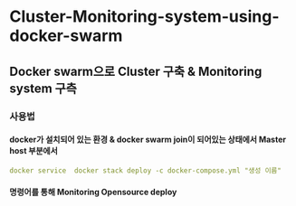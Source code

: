 # Cluster-Monitoring-system-using-docker-swarm

## Docker swarm으로 Cluster 구축 & Monitoring system 구측

### 사용법

#### docker가 설치되어 있는 환경 & docker swarm join이 되어있는 상태에서 Master host 부분에서 

```yaml
docker service  docker stack deploy -c docker-compose.yml "생성 이름"

```
####  명령어를 통해 Monitoring Opensource deploy

